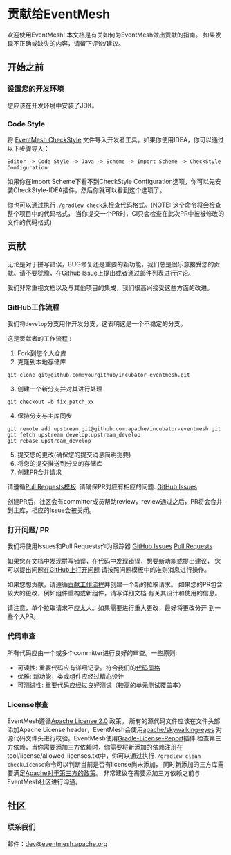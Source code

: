 # 贡献给EventMesh

欢迎使用EventMesh! 本文档是有关如何为EventMesh做出贡献的指南。 如果发现不正确或缺失的内容，请留下评论/建议。

## 开始之前

### 设置您的开发环境

您应该在开发环境中安装了JDK。

### Code Style

将 [EventMesh CheckStyle](./style/checkStyle.xml) 文件导入开发者工具。如果你使用IDEA，你可以通过以下步骤导入：
```shell
Editor -> Code Style -> Java -> Scheme -> Import Scheme -> CheckStyle Configuration
```
如果你在Import Scheme下看不到CheckStyle Configuration选项，你可以先安装CheckStyle-IDEA插件，然后你就可以看到这个选项了。

你也可以通过执行`./gradlew check`来检查代码格式。(NOTE: 这个命令将会检查整个项目中的代码格式， 当你提交一个PR时，CI只会检查在此次PR中被被修改的文件的代码格式)
## 贡献

无论是对于拼写错误，BUG修复还是重要的新功能，我们总是很乐意接受您的贡献。请不要犹豫，在Github Issue上提出或者通过邮件列表进行讨论。

我们非常重视文档以及与其他项目的集成，我们很高兴接受这些方面的改进。

### GitHub工作流程

我们将`develop`分支用作开发分支，这表明这是一个不稳定的分支。

这是贡献者的工作流程 :

1. Fork到您个人仓库
2. 克隆到本地存储库
```shell
git clone git@github.com:yourgithub/incubator-eventmesh.git
```
3. 创建一个新分支并对其进行处理
```shell
git checkout -b fix_patch_xx
```   
4. 保持分支与主库同步
```shell
git remote add upstream git@github.com:apache/incubator-eventmesh.git
git fetch upstream develop:upstream_develop
git rebase upstream_develop
```   
5. 提交您的更改(确保您的提交消息简明扼要)
6. 将您的提交推送到分叉的存储库
7. 创建PR合并请求

请遵循[Pull Requests模板](./.github/PULL_REQUEST_TEMPLATE.md).
请确保PR对应有相应的问题. [GitHub Issues](https://github.com/apache/incubator-eventmesh/issues)

创建PR后，社区会有committer成员帮助review，review通过之后，PR将会合并到主库，相应的Issue会被关闭。

### 打开问题/ PR

我们将使用Issues和Pull Requests作为跟踪器
[GitHub Issues](https://github.com/apache/incubator-eventmesh/issues)
[Pull Requests](https://github.com/apache/incubator-eventmesh/pulls)

如果您在文档中发现拼写错误，在代码中发现错误，想要新功能或提出建议， 您可以提出问题[在GitHub上打开问题](https://github.com/apache/incubator-eventmesh/issues/new)
请按照问题模板中的准则消息进行操作。

如果您想贡献，请遵循[贡献工作流程](#github-workflow)并创建一个新的拉取请求。 如果您的PR包含较大的更改，例如组件重构或新组件，请写详细文档 有关其设计和使用的信息。

请注意，单个拉取请求不应太大。如果需要进行重大更改，最好将更改分开 到一些个人PR。

### 代码审查

所有代码应由一个或多个committer进行良好的审查。一些原则:

- 可读性: 重要代码应有详细记录。符合我们的[代码风格](./style/checkStyle.xml)
- 优雅: 新功能，类或组件应经过精心设计
- 可测试性: 重要代码应经过良好测试（较高的单元测试覆盖率）

### License审查

EventMesh遵循[Apache License 2.0](http://www.apache.org/licenses/LICENSE-2.0.html) 政策。 
所有的源代码文件应该在文件头部添加Apache License header，EventMesh会使用[apache/skywalking-eyes](https://github.com/apache/skywalking-eyes)
对源代码文件头进行校验。EventMesh使用[Gradle-License-Report](https://github.com/jk1/Gradle-License-Report)插件
检查第三方依赖，当你需要添加三方依赖时，你需要将新添加的依赖注册在tool/license/allowed-licenses.txt中，你可以通过执行`./gradlew clean checkLicense`命令可以判断当前是否有license尚未添加，
同时新添加的三方库需要满足[Apache对于第三方的政策](https://apache.org/legal/resolved.html)。
非常建议在需要添加三方依赖之前与EventMesh社区进行沟通。

## 社区

### 联系我们

邮件：dev@eventmesh.apache.org
